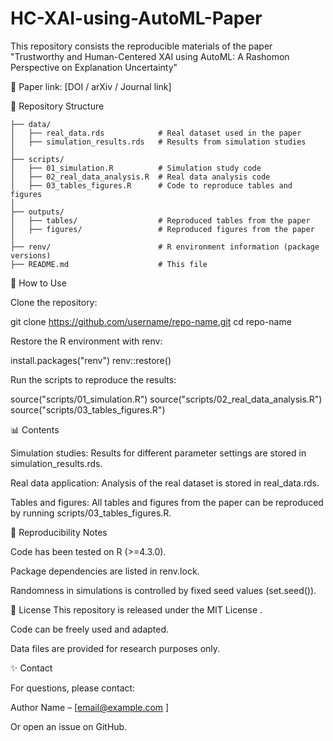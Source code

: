 # HC-XAI-using-AutoML-Paper
This repository consists the reproducible materials of the paper "Trustworthy and Human-Centered XAI using AutoML: A Rashomon Perspective on Explanation Uncertainty"

📄 Paper link: [DOI / arXiv / Journal link]

📂 Repository Structure
```
├── data/
│   ├── real_data.rds            # Real dataset used in the paper
│   ├── simulation_results.rds   # Results from simulation studies
│
├── scripts/
│   ├── 01_simulation.R          # Simulation study code
│   ├── 02_real_data_analysis.R  # Real data analysis code
│   ├── 03_tables_figures.R      # Code to reproduce tables and figures
│
├── outputs/
│   ├── tables/                  # Reproduced tables from the paper
│   ├── figures/                 # Reproduced figures from the paper
│
├── renv/                        # R environment information (package versions)
├── README.md                    # This file
```
🚀 How to Use

Clone the repository:

git clone https://github.com/username/repo-name.git
cd repo-name


Restore the R environment with renv:

install.packages("renv")
renv::restore()


Run the scripts to reproduce the results:

source("scripts/01_simulation.R")
source("scripts/02_real_data_analysis.R")
source("scripts/03_tables_figures.R")

📊 Contents

Simulation studies: Results for different parameter settings are stored in simulation_results.rds.

Real data application: Analysis of the real dataset is stored in real_data.rds.

Tables and figures: All tables and figures from the paper can be reproduced by running scripts/03_tables_figures.R.

🔎 Reproducibility Notes

Code has been tested on R (>=4.3.0).

Package dependencies are listed in renv.lock.

Randomness in simulations is controlled by fixed seed values (set.seed()).

📜 License
This repository is released under the MIT License
.

Code can be freely used and adapted.

Data files are provided for research purposes only.

✨ Contact

For questions, please contact:

Author Name – [email@example.com
]

Or open an issue on GitHub.
